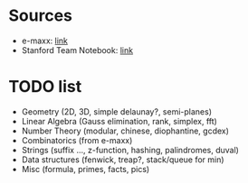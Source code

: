 <h1>Sources</h1>

* e-maxx: [link](http://e-maxx.ru)
* Stanford Team Notebook: [link](http://www.stanford.edu/~liszt90/acm/notebook.html)

<h1>TODO list</h1>

* Geometry (2D, 3D, simple delaunay?, semi-planes)
* Linear Algebra (Gauss elimination, rank, simplex, fft)
* Number Theory (modular, chinese, diophantine, gcdex)
* Combinatorics (from e-maxx)
* Strings (suffix ..., z-function, hashing, palindromes, duval)
* Data structures (fenwick, treap?, stack/queue for min)
* Misc (formula, primes, facts, pics)
